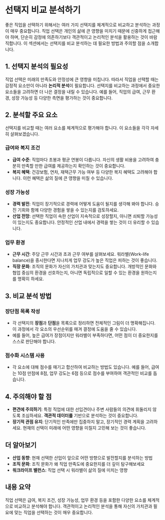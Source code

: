 # 선택지 비교 분석하기

좋은 직업을 선택하기 위해서는 여러 가지 선택지를 체계적으로 비교하고 분석하는 과정이 매우 중요합니다. 직업 선택은 개인의 삶에 큰 영향을 미치기 때문에 신중하게 접근해야 하며, 단순히 감정에 의존하기보다 객관적이고 논리적인 분석을 활용하는 것이 바람직합니다. 이 섹션에서는 선택지를 비교 분석하는 데 필요한 방법과 주의할 점을 소개합니다.

## 1. 선택지 분석의 필요성

직업 선택은 미래의 만족도와 안정성에 큰 영향을 미칩니다. 따라서 직업을 선택할 때는 감정적 요소만이 아니라 **논리적 분석**이 필요합니다. 선택지를 비교하는 과정에서 중요한 요소들을 고려하면 더 나은 결정을 내릴 수 있습니다. 예를 들어, 직업의 급여, 근무 환경, 성장 가능성 등 다양한 측면을 평가하는 것이 중요합니다.

## 2. 분석할 주요 요소

선택지를 비교할 때는 여러 요소를 체계적으로 평가해야 합니다. 이 요소들을 각각 자세히 살펴보겠습니다.

### 급여와 복지 조건
- **급여 수준**: 직업마다 초봉과 평균 연봉이 다릅니다. 자신의 생활 비용을 고려하여 충분히 만족할 만한 급여를 제공하는지 확인하는 것이 중요합니다.
- **복지 혜택**: 건강보험, 연차, 재택근무 가능 여부 등 다양한 복지 혜택도 고려해야 합니다. 이런 혜택은 삶의 질에 큰 영향을 미칠 수 있습니다.

### 성장 가능성
- **경력 발전**: 직업이 장기적으로 경력에 어떻게 도움이 될지를 생각해 봐야 합니다. 승진 기회와 함께 다양한 경험을 쌓을 수 있는지를 검토하세요.
- **산업 전망**: 선택한 직업이 속한 산업이 지속적으로 성장할지, 아니면 쇠퇴할 가능성이 있는지도 중요합니다. 안정적인 산업 내에서 경력을 쌓는 것이 더 유리할 수 있습니다.

### 업무 환경
- **근무 시간**: 주당 근무 시간과 초과 근무 여부를 살펴보세요. 워라밸(Work-life balance)을 중시한다면 지나치게 업무 강도가 높은 직업은 피하는 것이 좋습니다.
- **직장 문화**: 조직의 문화가 자신의 가치관과 맞는지도 중요합니다. 개방적인 문화와 협업 중심의 환경을 선호하는지, 아니면 독립적으로 일할 수 있는 환경을 원하는지를 명확히 하세요.

## 3. 비교 분석 방법

### 장단점 목록 작성
- 각 선택지의 **장점**과 **단점**을 목록으로 정리하면 전체적인 그림이 더 명확해집니다. 이 과정에서 각 요소의 우선순위를 매겨 결정에 도움을 줄 수 있습니다.
- 예를 들어, 높은 급여가 장점이지만 워라밸이 부족하다면, 어떤 점이 더 중요한지를 스스로 판단해야 합니다.

### 점수화 시스템 사용
- 각 요소에 대해 점수를 매기고 합산하여 비교하는 방법도 있습니다. 예를 들어, 급여는 10점 만점에 8점, 업무 강도는 6점 등으로 점수를 부여하여 객관적인 비교를 돕습니다.

## 4. 주의해야 할 점

- **편견에 주의하기**: 특정 직업에 대한 선입견이나 주변 사람들의 의견에 휘둘리지 않도록 조심하세요. **객관적 데이터를** 기반으로 분석하는 것이 중요합니다.
- **장기적 관점 유지**: 단기적인 만족에만 집중하지 말고, 장기적인 경력 계획을 고려하세요. 현재의 선택이 미래에 어떤 영향을 미칠지 고민해 보는 것이 좋습니다.

## 더 알아보기

- **산업 동향**: 현재 선택한 산업이 앞으로 어떤 방향으로 발전할지를 분석하는 방법
- **조직 문화**: 조직 문화가 왜 직업 만족도에 중요한지를 더 깊이 탐구해보세요
- **워크라이프 밸런스**: 직업 선택 시 워라밸이 삶의 질에 미치는 영향

## 내용 요약

직업 선택은 급여, 복지 조건, 성장 가능성, 업무 환경 등을 포함한 다양한 요소를 체계적으로 비교하고 분석해야 합니다. 객관적이고 논리적인 분석을 통해 자신의 가치관과 필요에 맞는 직업을 선택하는 것이 매우 중요합니다.